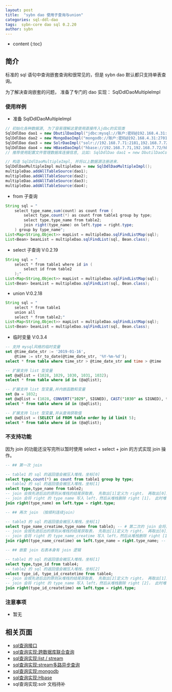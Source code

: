 ```yaml
---
layout: post
title:  "sybn dao 使用子查询与union"
categories: sql-ddl-dao
tags:  sybn-core dao sql 0.2.20
author: sybn
---
```


* content
{:toc}

## 简介

标准的 sql 语句中查询嵌套查询和很常见的，但是 sybn dao 默认都只支持单表查询。

为了解决查询嵌套的问题， 准备了专门的 dao 实现： SqlDdlDaoMultipleImpl






### 使用样例

* 准备 SqlDdlDaoMultipleImpl

```java
// 初始化各种数据源, 为了容易理解这里使用直接传入jdbc的实现类
SqlDdlDao dao1 = new DbutilDaoImpl("jdbc:mysql://账户:密码@192.168.4.31:3306,192.168.4.32:3306/test"); // sql
SqlDdlDao dao2 = new MongoDaoImpl("mongodb://账户:密码@192.168.4.31:27017,192.168.4.32:27017/test"); // mongo
SqlDdlDao dao3 = new SolrDaoImpl("solr://192.168.7.71:2181,192.168.7.72:2181/solr"); // solr
SqlDdlDao dao4 = new HBaseDaoImpl("hbase://192.168.7.71,192.168.7.72/hbase-unsecure"); // HBase
// 推荐使用配置文件管理数据库连接信息, 比如: SqlDdlDao dao1 = new DbutilDaoConfImpl("mysql_test@xxx.properties")

// 构造 SqlDdlDaoMultipleImpl, 并将以上数据源注册进来.
SqlDdlDaoMultipleImpl multipleDao = new SqlDdlDaoMultipleImpl();
multipleDao.addAllTableSource(dao1);
multipleDao.addAllTableSource(dao2);
multipleDao.addAllTableSource(dao3);
multipleDao.addAllTableSource(dao4);
```

* from 子查询

```java
String sql = "
	select type_name,sum(count) as count from (
		select type,count(*) as count from table1 group by type;
		select type,type_name from table2;
		join right(type_name) on left.type = right.type;
	) group by type_name";
List<Map<String,Object>> mapList = multipleDao.sqlFindListMap(sql);
List<Bean> beanList = multipleDao.sqlFindList(sql, Bean.class);
```

* select 子查询 V:0.2.19

```java
String sql = "
	select * from table1 where id in (
		select id from table2
	);"
List<Map<String,Object>> mapList = multipleDao.sqlFindListMap(sql);
List<Bean> beanList = multipleDao.sqlFindList(sql, Bean.class);
```

* union V:0.2.18

```java
String sql = "
	select * from table1 
	union all
	select * from table2;"
List<Map<String,Object>> mapList = multipleDao.sqlFindListMap(sql);
List<Bean> beanList = multipleDao.sqlFindList(sql, Bean.class);
```

* 临时变量 V:0.3.4

```sql
-- 支持 mysql风格的临时变量
set @time_date_str := '2019-01-16',
    @time := str_to_date(@time_date_str, '%Y-%m-%d');
select * from table where time_str > @time_date_str and time > @time

-- 扩展支持 list 型变量
set @a@list = (1028, 1029, 1030, 1031, 1032);
select * from table where id in (@a@list);

-- 扩展支持 list 型变量,并内嵌函数和变量
set @a = 1032;
set @a@list = (1028, CONVERT("1029", SIGNED), CAST("1030" as SIGNED), toInt("1031"), @a);
select * from table where id in (@a@list);

-- 扩展支持 list 型变量,并从查询获取值
set @a@list = (SELECT id FROM table order by id limit 5);
select * from table where id in (@a@list);
```

### 不支持功能

因为 join 的功能还没写完所以暂时使用 select + select + join 的方式实现 join 操作。
```sql
-- ## 第一次 join

-- table1 的 sql 的返回值会被压入堆栈，坐标[0]
select type,count(*) as count from table1 group by type;
-- table2 的 sql 的返回值会被压入堆栈，坐标[1]
select type,type_name from table2;
-- join 会按先进后出的原则从堆栈的结尾获取表， 先取出[1]定义为 right， 再取出[0]定义为 left
-- join 会将 right 的 type_name 写入 left，然后从堆栈删除 right [1]， 此时堆栈只剩下[0]
join right(type_name) on left.type = right.type;

-- ## 再次 join （按顺利连续join）

-- table3 的 sql 的返回值会被压入堆栈，坐标[1]
select type_name_creatime,type_name from table3; -- # 第二次的 join 会将其前方此sql的返回值认定为 right 表, 而其前方第二张表也就是 第一次精品
-- join 会按先进后出的原则从堆栈的结尾获取表， 先取出[1]定义为 right， 再取出[0]定义为 left
-- join 会将 right 的 type_name_creatime 写入 left，然后从堆栈删除 right [1]， 此时堆栈只剩下[0]
join right(type_name_creatime) on left.type_name = right.type_name; -- # join 会将 right 表指定字段查询 left 表，然后返回 left 表

-- ## 嵌套 join 右表本身有 join 逻辑

-- table1 的 sql 的返回值会被压入堆栈，坐标[1]
select type,type_id from table4;
-- table2 的 sql 的返回值会被压入堆栈，坐标[2]
select type_id, type_id_createtime from table4;
-- join 会按先进后出的原则从堆栈的结尾获取表， 先取出[2]定义为 right， 再取出[1]定义为 left
-- join 会将 right 的 type_name 写入 left，然后从堆栈删除 right [2]， 此时堆栈只剩下[0]和[1]
join right(type_id_createtime) on left.type = right.type;
```

### 注意事项 

* 暂无

## 相关页面
- [sql查询接口]({{site.baseurl}}/2018/04/24/sql-ddl-dao/)
- [sql查询实现:跨数据库联合查询]({{site.baseurl}}/2018/12/20/sybn-dao-multiple-impl/)
- [sql查询实现:list / stream]({{site.baseurl}}/2018/09/13/datas-sql-ddl-engine/)
- [sql查询实现:stream多路异步查询]({{site.baseurl}}/2018/10/15/sql_ddl_dao_stream_async_impl/)
- [sql查询实现:mongodb]({{site.baseurl}}/2018/09/17/mongo-dao-by-sql/)
- [sql查询实现:Hbase]({{site.baseurl}}/2019/05/16/hbase-dao/)
- sql查询实现:solr 文档待补
